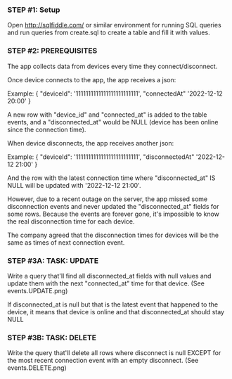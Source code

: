 ### STEP #1: Setup

 Open http://sqlfiddle.com/ or similar environment for running SQL queries
and run queries from create.sql to create a table and fill it with values.  


 ### STEP #2: PREREQUISITES

The app collects data from devices every time they connect/disconnect. 

Once device connects to the app, the app receives a json: 

Example: 
 {
    "deviceId": '1111111111111111111111111',
    "connectedAt" '2022-12-12 20:00'
  }

A new row with "device_id" and "connected_at" is added to the table events, 
and a "disconnected_at" would be NULL (device has been online since the connection time).

When device disconnects, the app receives another json: 

Example: 
 {
    "deviceId": '1111111111111111111111111',
    "disconnectedAt" '2022-12-12 21:00'
  }

And the row with the latest connection time where "disconnected_at" IS NULL will be updated 
with '2022-12-12 21:00'.


However, due to a recent outage on the server, the app missed some disconnection events and never 
updated the "disconnected_at" fields for some rows.
Because the events are forever gone, it's impossible to know the real disconnection time for each device.

The company agreed that the disconnection times for devices will be the same as times 
of next connection event.

### STEP #3A: TASK: UPDATE

Write a query that'll find all disconnected_at fields with null values and update them with the next "connected_at" time for that device. (See events.UPDATE.png) 

If disconnected_at is null but that is the latest event that happened to the device, it means that device
is online and that disconnected_at should stay NULL

### STEP #3B: TASK: DELETE

Write the query that'll delete all rows where disconnect is null EXCEPT for the most recent connection 
event with an empty disconnect. (See events.DELETE.png) 
